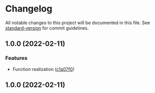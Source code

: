 # Changelog

All notable changes to this project will be documented in this file. See [standard-version](https://github.com/conventional-changelog/standard-version) for commit guidelines.

## 1.0.0 (2022-02-11)


### Features

* Function realization ([c1a07f0](https://github.com/LightAPIs/bookmark-url-batch-replacer/commit/c1a07f0187f0bbaeb0e9128c82f3ad8a9c62cffb))

## 1.0.0 (2022-02-11)
